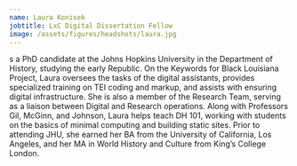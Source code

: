 ```yaml
---
name: Laura Konisek
jobtitle: LxC Digital Dissertation Fellow
image: /assets/figures/headshots/laura.jpg
---
```

s a PhD candidate at the Johns Hopkins University in the Department of History, studying the early Republic. On the Keywords for Black Louisiana Project, Laura oversees the tasks of the digital assistants, provides specialized training on TEI coding and markup, and assists with ensuring digital infrastructure. She is also a member of the Research Team, serving as a liaison between Digital and Research operations. Along with Professors Gil, McGinn, and Johnson, Laura helps teach DH 101, working with students on the basics of minimal computing and building static sites. Prior to attending JHU, she earned her BA from the University of California, Los Angeles, and her MA in World History and Culture from King’s College London. 